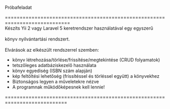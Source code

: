 Próbafeladat

============================================================================<br>
Készíts Yii 2 vagy Laravel 5 keretrendszer használatával egy egyszerű<br>
<br>
könyv nyilvántartási rendszert.<br>
<br>
Elvárások az elkészült rendszerrel szemben:<br>
<ul>
<li>könyv létrehozása/törlése/frissítése/megtekintése (CRUD folyamatok)</li>
<li>tetszőleges adatbáziskezelő használata</li>
<li> könyv egyediség (ISBN szám alapján)</li>
<li>kép feltöltési lehetőség (frissítéssel és törléssel együtt) a könyvekhez</li>
<li>Biztonságos legyen a műveletekre nézve</li>
<li>A programnak működőképesnek kell lennie!</li>
</ul>

===========================================================================</p>

